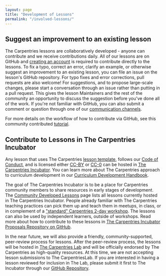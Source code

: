 ```yaml
---
layout: page
title: "Development of Lessons"
permalink: "/involved-lessons/"
---
```


## Suggest an improvement to an existing lesson

The Carpentries lessons are collaboratively developed - anyone can contribute and we receive contributions daily.
All of our lessons are on GitHub and [creating an account][join-github] is required to contribute directly to the lessons. To fix a typo,
correct an
error, clarify an example, or otherwise suggest an improvement to an existing lesson, you can file an issue on the lesson's GitHub
repository. For typo fixes and error corrections, pull requests are also welcome! For suggestions, and to propose large-scale changes,
please start a conversation through an issue rather than putting in a pull request. This gives the lesson Maintainers and the rest of the
community an opportunity to discuss the suggestion before you've done all of the work. If you're not familiar with GitHub, you can
also submit a comment or question through one of our [communication channels][comms].

For more details on the workflow of how to contribute via GitHub, see this community contributed [tutorial][git-tutorial].

## Contribute to Lessons in The Carpentries Incubator

Any lesson that uses The Carpentries [lesson template][lesson-template], follows our [Code of Conduct][coc], and is licensed either [CC-BY][cc-by] or [CC-0][cc-0] can be hosted in [The Carpentries Incubator](https://carpentries-incubator.org/). You can learn more about The Carpentries approach to curriculum development in our [Curriculum Development Handbook][cdh].

The goal of The Carpentries Incubator is to be a place for Carpentries community members to share resources in early stages of development. The [Community Developed Lessons][community-lessons] page lists all lessons currently hosted in The Carpentries Incubator. People already familiar with The Carpentries teaching practices can pick them up and teach them in meetups, in class, or in complement of a ["standard" Carpentries 2-day workshop](/workshops/#workshop-core). The lessons can also be used by independent learners, outside of workshops.  Read more about how to contribute to these lessons in [The Carpentries Incubator Proposals Repository on GitHub](https://github.com/carpentries-incubator/proposals#readme).

In the near future, we will also provide a friendly, community-supported, peer-review process for lessons.
After the peer-review process, the lessons will be hosted in [The Carpentries Lab][carpentries-lab] and will be officially endorsed
by The Carpentries as high-quality resources. At this time, we are not accepting lesson submissions to The CarpentriesLab. If you
are interested in having a lesson reviewed for inclusion in The Lab, please submit it first to The Incubator through our
[GitHub Repository](https://github.com/carpentries-incubator/proposals#readme).


[git-tutorial]: https://github.com/dmgt/swc_github_flow/blob/master/for_novice_contributors.md
[incubator]: https://github.com/carpentries-incubator/proposals/blob/master/README.md
[join-github]: https://github.com/join
[cc-0]: https://creativecommons.org/share-your-work/public-domain/cc0/
[cc-by]: https://creativecommons.org/licenses/by/4.0/
[cdh]: https://cdh.carpentries.org/
[carpentries-lab]: https://github.com/carpentrieslab/proposals
[coc]: https://docs.carpentries.org/topic_folders/policies/code-of-conduct.html#code-of-conduct-summary-view
[comms]: https://carpentries.org/connect/
[community-lessons]: https://carpentries.org/community-lessons/
[issues]: https://github.com/carpentries-incubator/proposals/issues
[lesson-template]: https://github.com/carpentries/styles
